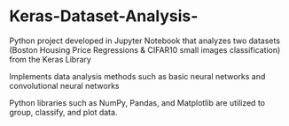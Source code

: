 # Keras-Dataset-Analysis-

Python project developed in Jupyter Notebook that analyzes two datasets (Boston Housing Price Regressions & CIFAR10 small images classification) from the Keras Library

Implements data analysis methods such as basic neural networks and convolutional neural networks

Python libraries such as NumPy, Pandas, and Matplotlib are utilized to group, classify, and plot data. 

